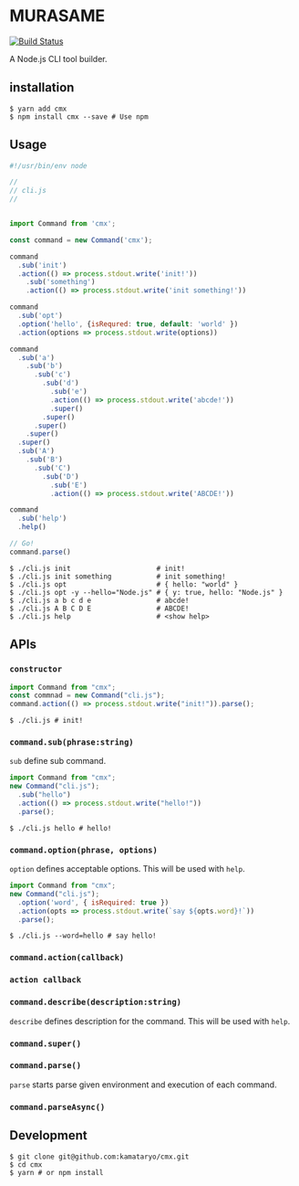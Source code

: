 # MURASAME

[![Build Status](https://travis-ci.org/kamataryo/cmx.svg?branch=master)](https://travis-ci.org/kamataryo/cmx)

A Node.js CLI tool builder.

## installation

```shell
$ yarn add cmx
$ npm install cmx --save # Use npm
```

## Usage

```JavaScript
#!/usr/bin/env node

//
// cli.js
//


import Command from 'cmx';

const command = new Command('cmx');

command
  .sub('init')
  .action(() => process.stdout.write('init!'))
    .sub('something')
    .action(() => process.stdout.write('init something!'))

command
  .sub('opt')
  .option('hello', {isRequred: true, default: 'world' })
  .action(options => process.stdout.write(options))

command
  .sub('a')
    .sub('b')
      .sub('c')
        .sub('d')
          .sub('e')
          .action(() => process.stdout.write('abcde!'))
          .super()
        .super()
      .super()
    .super()
  .super()
  .sub('A')
    .sub('B')
      .sub('C')
        .sub('D')
          .sub('E')
          .action(() => process.stdout.write('ABCDE!'))

command
  .sub('help')
  .help()

// Go!
command.parse()
```

```shell
$ ./cli.js init                     # init!
$ ./cli.js init something           # init something!
$ ./cli.js opt                      # { hello: "world" }
$ ./cli.js opt -y --hello="Node.js" # { y: true, hello: "Node.js" }
$ ./cli.js a b c d e                # abcde!
$ ./cli.js A B C D E                # ABCDE!
$ ./cli.js help                     # <show help>
```

## APIs

### `constructor`

```javascript
import Command from "cmx";
const commnad = new Command("cli.js");
command.action(() => process.stdout.write("init!")).parse();
```

```shell
$ ./cli.js # init!
```

### `command.sub(phrase:string)`

`sub` define sub command.

```javascript
import Command from "cmx";
new Command("cli.js");
  .sub("hello")
  .action(() => process.stdout.write("hello!"))
  .parse();
```

```shell
$ ./cli.js hello # hello!
```

### `command.option(phrase, options)`

`option` defines acceptable options. This will be used with `help`.

```javascript
import Command from "cmx";
new Command("cli.js");
  .option('word', { isRequired: true })
  .action(opts => process.stdout.write(`say ${opts.word}!`))
  .parse();
```

```shell
$ ./cli.js --word=hello # say hello!
```

### `command.action(callback)`

### `action callback`

### `command.describe(description:string)`

`describe` defines description for the command. This will be used with `help`.

### `command.super()`

### `command.parse()`

`parse` starts parse given environment and execution of each command.

### `command.parseAsync()`

## Development

```shell
$ git clone git@github.com:kamataryo/cmx.git
$ cd cmx
$ yarn # or npm install
```
